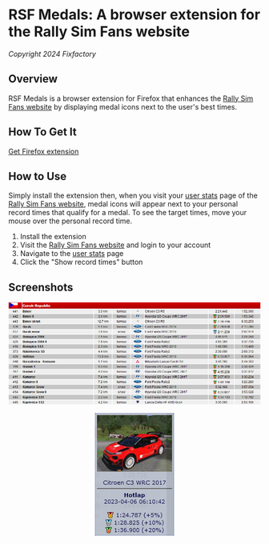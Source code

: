 # RSF Medals: A browser extension for the Rally Sim Fans website
*Copyright 2024 Fixfactory*


## Overview

RSF Medals is a browser extension for Firefox that enhances the [Rally Sim Fans website](https://rallysimfans.hu/) by displaying medal icons next to the user's best times.

## How To Get It

[Get Firefox extension](https://addons.mozilla.org/en-US/firefox/addon/rsf-medals/)


## How to Use

Simply install the extension then, when you visit your [user stats](https://rallysimfans.hu/rbr/usersstats.php) page of the [Rally Sim Fans website](https://rallysimfans.hu/), medal icons will appear next to your personal record times that qualify for a medal. To see the target times, move your mouse over the personal record time.

1. Install the extension
2. Visit the [Rally Sim Fans website](https://rallysimfans.hu/) and login to your account
3. Navigate to the [user stats](https://rallysimfans.hu/rbr/usersstats.php) page
4. Click the "Show record times" button


## Screenshots

<p align="center">
  <img src="screenshots/screenshot-01.png" />
</p>

<p align="center">
  <img src="screenshots/screenshot-02.png" />
</p>